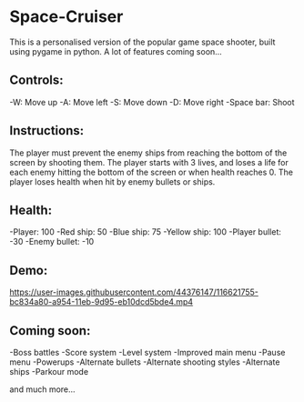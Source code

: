 # Space-Cruiser
This is a personalised version of the popular game space shooter, built using pygame in python.
A lot of features coming soon...


Controls:
---------
-W: Move up
-A: Move left
-S: Move down
-D: Move right
-Space bar: Shoot


Instructions:
-------------
The player must prevent the enemy ships from reaching the bottom of the screen by shooting them.
The player starts with 3 lives, and loses a life for each enemy hitting the bottom of the screen or when health reaches 0.
The player loses health when hit by enemy bullets or ships.

Health:
-------
-Player: 100 
-Red ship: 50
-Blue ship: 75
-Yellow ship: 100
-Player bullet: -30
-Enemy bullet: -10



Demo:
----

https://user-images.githubusercontent.com/44376147/116621755-bc834a80-a954-11eb-9d95-eb10dcd5bde4.mp4



Coming soon:
------------
-Boss battles
-Score system
-Level system
-Improved main menu
-Pause menu
-Powerups
-Alternate bullets
-Alternate shooting styles
-Alternate ships
-Parkour mode

and much more...
